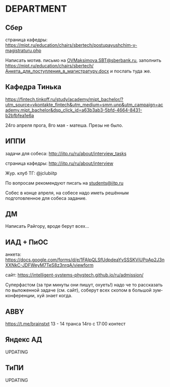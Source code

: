 # DEPARTMENT

## Сбер
страница кафедры: https://mipt.ru/education/chairs/sbertech/postupayushchim-v-magistraturu.php

Написать мотив. письмо на OVMaksimova.SBT@sberbank.ru, заполнить https://mipt.ru/education/chairs/sbertech/Анкета_для_поступления_в_магистратуру.docx и послать туда же.

## Кафедра Тинька

https://fintech.tinkoff.ru/study/academy/mipt_bachelor/?utm_source=vkontakte_fintech&utm_medium=smm.unp&utm_campaign=academy.mipt_bachelor&dsp_click_id=a63b3ab3-5bfd-4664-8431-b2bfbfea1e6a

24го апреля прога, 8го мая - матеша. Презы не было.

## ИППИ
задачи для собеса: http://iitp.ru/ru/about/interview_tasks

страница кафедры: http://iitp.ru/ru/about/interview

Жур. клуб ТГ: @jclubiitp 

По вопросам рекомендуют писать на students@iitp.ru 

Собес в конце апреля, на собесе надо иметь решённым подготовленное для собеса задание.

## ДМ

Написать Райгору, вроде берут всех...

## ИАД + ПиОС
анкета: https://docs.google.com/forms/d/e/1FAIpQLSfUdpdeaYvSSSKViUPoAp2J3nXXNkC-JDFWeyM7TeS8z3nrqA/viewform

сайт: https://intelligent-systems-phystech.github.io/ru/admission/

Суперфастом (за три минуты они пишут, охуеть!) надо че то рассказать по выложенной задаче (см. сайт), соберут всех скопом в большой зум-конференции, хуй знает когда.

## ABBY
https://t.me/brainstxt
13 - 14 транса
14го с 17:00 контест


## Яндекс АД
UPDATING

## ТиПИ
UPDATING
